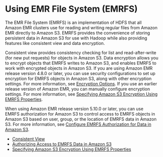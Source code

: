 # Using EMR File System \(EMRFS\)<a name="emr-fs"></a>

The EMR File System \(EMRFS\) is an implementation of HDFS that all Amazon EMR clusters use for reading and writing regular files from Amazon EMR directly to Amazon S3\. EMRFS provides the convenience of storing persistent data in Amazon S3 for use with Hadoop while also providing features like consistent view and data encryption\. 

Consistent view provides consistency checking for list and read\-after\-write \(for new put requests\) for objects in Amazon S3\. Data encryption allows you to encrypt objects that EMRFS writes to Amazon S3, and enables EMRFS to work with encrypted objects in Amazon S3\. If you are using Amazon EMR release version 4\.8\.0 or later, you can use security configurations to set up encryption for EMRFS objects in Amazon S3, along with other encryption settings\. For more information, see [Encryption Options](emr-data-encryption-options.md)\. If you use an earlier release version of Amazon EMR, you can manually configure encryption settings\. For more information, see [Specifying Amazon S3 Encryption Using EMRFS Properties](emr-emrfs-encryption.md)\.

When using Amazon EMR release version 5\.10\.0 or later, you can use EMRFS authorization for Amazon S3 to control access to EMRFS objects in Amazon S3 based on user, group, or the location of EMRFS data in Amazon S3\. For more information, see [Configure EMRFS Authorization for Data in Amazon S3](emr-emrfs-authz.md)\.


+ [Consistent View](emr-plan-consistent-view.md)
+ [Authorizing Access to EMRFS Data in Amazon S3](emr-plan-credentialsprovider.md)
+ [Specifying Amazon S3 Encryption Using EMRFS Properties](emr-emrfs-encryption.md)